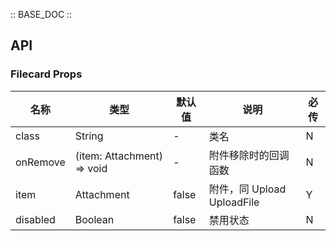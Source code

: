 :: BASE_DOC ::

## API

### Filecard Props

名称 | 类型 | 默认值 | 说明 | 必传
-- | -- | -- | -- | --
class | String | - | 类名 | N
onRemove | (item: Attachment) => void | - | 附件移除时的回调函数 | N
item | Attachment | false | 附件，同 Upload UploadFile | Y
disabled | Boolean | false | 禁用状态 | N